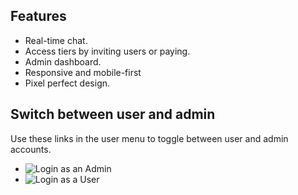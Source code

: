 ## Features

-   Real-time chat.
-   Access tiers by inviting users or paying.
-   Admin dashboard.
-   Responsive and mobile-first
-   Pixel perfect design.

## Switch between user and admin

Use these links in the user menu to toggle between user and admin accounts.

-   ![Login as an Admin](/portfolios/angle-berry/login-as-an-admin.png)
-   ![Login as a User](/portfolios/angle-berry/login-as-a-user.png)
